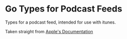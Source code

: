# Go Types for Podcast Feeds

Types for a podcast feed, intended for use with itunes. 

Taken straight from [Apple's Documentation](https://help.apple.com/itc/podcasts_connect/#/itcb54353390)

